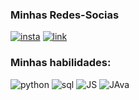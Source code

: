 ### Minhas Redes-Socias
[![insta](
https://img.shields.io/badge/Instagram-E4405F?style=for-the-badge&logo=instagram&logoColor=white
)](https://www.instagram.com/kaua_bren?igshid=OGQ5ZDc2ODk2ZA%3D%3D&utm_source=qr)
[![link](
https://img.shields.io/badge/LinkedIn-0077B5?style=for-the-badge&logo=linkedin&logoColor=white
)](https://www.linkedin.com/in/kaua-breno-querubino-260742276?utm_source=share&utm_campaign=share_via&utm_content=profile&utm_medium=ios_app)




### Minhas habilidades:

![python](https://img.shields.io/badge/Python-3776AB?style=for-the-badge&logo=python&logoColor=white)
![sql](https://img.shields.io/badge/MySQL-005C84?style=for-the-badge&logo=mysql&logoColor=white)
![JS](https://img.shields.io/badge/JavaScript-F7DF1E?style=for-the-badge&logo=javascript&logoColor=black)
![JAva](https://img.shields.io/badge/Java-ED8B00?style=for-the-badge&logo=openjdk&logoColor=white)

